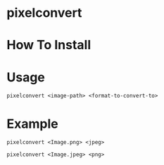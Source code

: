 # pixelconvert

# How To Install

# Usage
` pixelconvert <image-path> <format-to-convert-to> `

# Example
` pixelconvert <Image.png> <jpeg> `

` pixelconvert <Image.jpeg> <png> `
